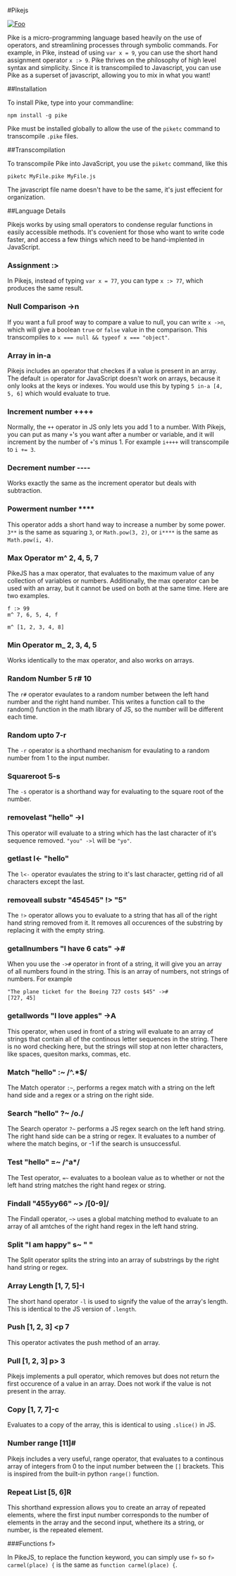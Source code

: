 #Pikejs

[![Foo](http://www.farnhamanglingsociety.com/assets/images-species/pike_esox_lucius.gif)](https://www.npmjs.com/package/pikejs)

Pike is a micro-programming language based heavily on the use of operators, and streamlining processes through symbolic commands.
For example, in Pike, instead of using `var x = 9`, you can use the short hand assignment operator `x :> 9`. Pike thrives on the philosophy of high level
syntax and simplicity. Since it is transcompiled to Javascript, you can use Pike as a superset of javascript, allowing you to mix in what you want!

##Installation

To install Pike, type into your commandline:

`npm install -g pike`

Pike must be installed globally to allow the use of the `piketc` command to transcompile `.pike` files.

##Transcompilation

To transcompile Pike into JavaScript, you use the `piketc` command, like this

`piketc MyFile.pike MyFile.js`

The javascript file name doesn't have to be the same, it's just effecient for organization.

##Language Details

Pikejs works by using small operators to condense regular functions in easily accessible methods. It's covenient for those who want to write code faster, and access a few things which need to be hand-implented in JavaScript.

### Assignment :>

In Pikejs, instead of typing `var x = 77`, you can type `x :> 77`, which produces the same result.

### Null Comparison ->n

If you want a full proof way to compare a value to null, you can write `x ->n`, which will give a boolean `true` or `false` value in the comparison. This transcompiles to 
`x === null && typeof x === "object"`.

### Array in in-a

Pikejs includes an operator that checkes if a value is present in an array. The default `in` operator for JavaScript doesn't work on arrays, because it only looks at the keys or indexes. You would use this by typing `5 in-a [4, 5, 6]` which would evaluate to true.

### Increment number ++++

Normally, the `++` operator in JS only lets you add 1 to a number. With Pikejs, you can put as many `+`'s you want after a number or variable, and it will increment by the number of `+`'s minus 1. For example `i++++` will transcompile to `i += 3`.

### Decrement number ----

Works exactly the same as the increment operator but  deals with subtraction.

### Powerment number ****

This operator adds a short hand way to increase a number by some power. `3**` is the same as squaring `3`, or `Math.pow(3, 2)`, or `i****` is the same as `Math.pow(i, 4)`.

### Max Operator m^ 2, 4, 5, 7

PikeJS has a max operator, that evaluates to the maximum value of any collection of variables or numbers. Additionally, the max operator can be used with an array, but it cannot be used on both at the same time. Here are two examples.

```
f :> 99
m^ 7, 6, 5, 4, f

m^ [1, 2, 3, 4, 8]
```
### Min Operator m_ 2, 3, 4, 5

Works identically to the max operator, and also works on arrays.

### Random Number 5 r# 10

The `r#` operator evaulates to a random number between the left hand number and the right hand number. This writes a function call to the random() function in the math library of JS, so the number will be different each time. 

### Random upto 7-r

The `-r` operator is a shorthand mechanism for evaulating to a random number from 1 to the input number.

### Squareroot 5-s

The `-s` operator is a shorthand way for evaluating to the square root of the number.

### removelast "hello" ->l

This operator will evaluate to a string which has the last character of it's sequence removed. `"you" ->l`
will be `"yo"`.
 
### getlast l<- "hello"

The `l<-` operator evaulates the string to it's last character, getting rid of all characters except the last.

### removeall substr "454545" !> "5"

The `!>` operator allows you to evaluate to a string that has all of the right hand string removed from it. It removes all occurences of the substring by replacing it with the empty string.

### getallnumbers "I have 6 cats" ->#

When you use the `->#` operator in front of a string, it will give you an array of all numbers found in the string. This is an array of numbers, not strings of numbers. For example

```
"The plane ticket for the Boeing 727 costs $45" ->#
[727, 45]
``` 
### getallwords "I love apples" ->A

This operator, when used in front of a string will evaluate to an array of strings that contain all of the continous letter sequences in the string. There is no word checking here, but the strings will stop at non letter characters, like spaces, quesiton marks, commas, etc.

### Match "hello" :~ /^.*$/

The Match operator `:~`, performs a regex match with a string on the left hand side and a regex or a string on the right side.

### Search "hello" ?~ /o./

The Search operator `?~` performs a JS regex search on the left hand string. The right hand side can be a string or regex. It evaluates to a number of where the match begins, or -1 if the search is unsuccessful.

### Test "hello" =~ /^a*/

The Test operator, `=~` evaluates to a boolean value as to whether or not the left hand string matches the right hand regex or string.

### Findall "455yy66" ~> /[0-9]/

The Findall operator, `~>` uses a global matching method  to evaluate to an array of all amtches of the right hand regex in the left hand string.

### Split "I am happy" s~ " "

The Split operator splits the string into an array of substrings by the right hand string or regex.

### Array Length [1, 7, 5]-l

The short hand operator `-l` is used to signify the value of the array's length. This is identical to the JS version of `.length`.

### Push [1, 2, 3] <p 7

This operator activates the push method of an array.

### Pull [1, 2, 3] p> 3

Pikejs implements a pull operator, which removes but does not return the first occurence of a value in an array. Does not work if the value is not present in the array.

### Copy [1, 7, 7]-c

Evaluates to a copy of the array, this is identical to using `.slice()` in JS.

### Number range [11]#

Pikejs includes a very useful, range operator, that evaluates to a continous array of integers from 0 to the input number between the `[]` brackets. This is inspired from the built-in python `range()` function.

### Repeat List [5, 6]R

This shorthand expression allows you to create an array of repeated elements, where the first input number corresponds to the number of elements in the array and the second input, whethere its a string, or number, is the repeated element.

###Functions f>

In PikeJS, to replace the function keyword, you can simply use `f>` so `f> carmel(place) {` is the same as `function carmel(place) {`.



